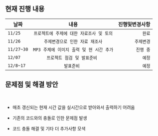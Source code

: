 ## 현재 진행 내용

| 날짜 | 내용 | 진행및변경사항 |
|---|:---:|---:|
| `11/25` | `프로젝트에 주제에 대한 자료조사 및 토의` | `완료` |
| `11/26` | `주제변경으로 인한 자료 재조사` | `주제변경` |
| `11/27~30` | `MP3 주제에 이미지 출력 및 현 시간 추가` | `진행 중` |
| `12/07` | `프로젝트 점검 및 발표준비 ` | `예정` |
| `12/8~17` | `발표준비 ` | `예정` |

## 문제점 및 해결 방안
<br/>  

- 매초 갱신되는 현재 시간 값을 실시간으로 받아와서 출력하기 어려움

- 기존의 코드와의 충돌로 인한 문제점 발생

- 코드 충돌 해결 및 기타 더 추가사항 모색
  
